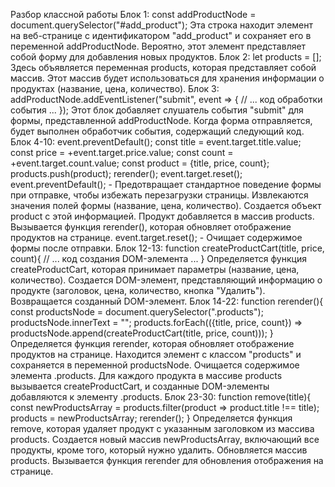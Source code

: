 Разбор классной работы
Блок 1:
const addProductNode = document.querySelector("#add_product");
Эта строка находит элемент на веб-странице с идентификатором "add_product" и сохраняет его в переменной addProductNode. Вероятно, этот элемент представляет собой форму для добавления новых продуктов.
Блок 2:
let products = [];
Здесь объявляется переменная products, которая представляет собой массив. Этот массив будет использоваться для хранения информации о продуктах (название, цена, количество).
Блок 3:
addProductNode.addEventListener("submit", event => {
  // ... код обработки события ...
});
Этот блок добавляет слушатель события "submit" для формы, представленной addProductNode. Когда форма отправляется, будет выполнен обработчик события, содержащий следующий код.
Блок 4-10:
event.preventDefault();
const title = event.target.title.value;
const price = +event.target.price.value;
const count = +event.target.count.value;
const product = {title, price, count};
products.push(product);
rerender();
event.target.reset();
event.preventDefault(); - Предотвращает стандартное поведение формы при отправке, чтобы избежать перезагрузки страницы.
Извлекаются значения полей формы (название, цена, количество).
Создается объект product с этой информацией.
Продукт добавляется в массив products.
Вызывается функция rerender(), которая обновляет отображение продуктов на странице.
event.target.reset(); - Очищает содержимое формы после отправки.
Блок 12-13:
function createProductCart(title, price, count){
  // ... код создания DOM-элемента ...
}
Определяется функция createProductCart, которая принимает параметры (название, цена, количество).
Создается DOM-элемент, представляющий информацию о продукте (заголовок, цена, количество, кнопка "Удалить").
Возвращается созданный DOM-элемент.
Блок 14-22:
function rerender(){
  const productsNode = document.querySelector(".products");
  productsNode.innerText = "";
  products.forEach(({title, price, count}) => productsNode.append(createProductCart(title, price, count)));
}
Определяется функция rerender, которая обновляет отображение продуктов на странице.
Находится элемент с классом "products" и сохраняется в переменной productsNode.
Очищается содержимое элемента .products.
Для каждого продукта в массиве products вызывается createProductCart, и созданные DOM-элементы добавляются к элементу .products.
Блок 23-30:
function remove(title){
  const newProductsArray = products.filter(product => product.title !== title);
  products = newProductsArray;
  rerender();
}
Определяется функция remove, которая удаляет продукт с указанным заголовком из массива products.
Создается новый массив newProductsArray, включающий все продукты, кроме того, который нужно удалить.
Обновляется массив products.
Вызывается функция rerender для обновления отображения на странице.